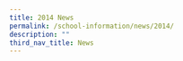 ```yaml
---
title: 2014 News
permalink: /school-information/news/2014/
description: ""
third_nav_title: News
---
```

